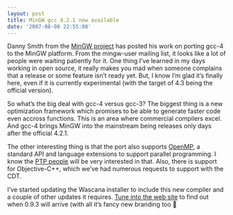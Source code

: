 ```yaml
---
layout: post
title: MinGW gcc 4.2.1 now available
date: '2007-08-08 22:55:00'
---
```



Danny Smith from the [MinGW project](http://www.mingw.org/) has posted his work on porting gcc-4 to the MinGW platform. From the mingw-user mailing list, it looks like a lot of people were waiting patiently for it. One thing I’ve learned in my days working in open source, it really makes you mad when someone complains that a release or some feature isn’t ready yet. But, I know I’m glad it’s finally here, even if it is currently experimental (with the target of 4.3 being the official version).

So what’s the big deal with gcc-4 versus gcc-3? The biggest thing is a new optimization framework which promises to be able to generate faster code even accross functions. This is an area where commercial compilers excel. And gcc-4 brings MinGW into the mainstream being releases only days after the official 4.2.1.

The other interesting thing is that the port also supports [OpenMP](http://www.openmp.org/), a standard API and language extensions to support parallel programming. I know the [PTP people](http://www.eclipse.org/ptp/) will be very interested in that. Also, there is support for Objective-C++, which we’ve had numerous requests to support with the CDT.

I’ve started updating the Wascana installer to include this new compiler and a couple of other updates it requires. [Tune into the web site](http://wascana.sourceforge.net/) to find out when 0.9.3 will arrive (with all it’s fancy new branding too 🙂


